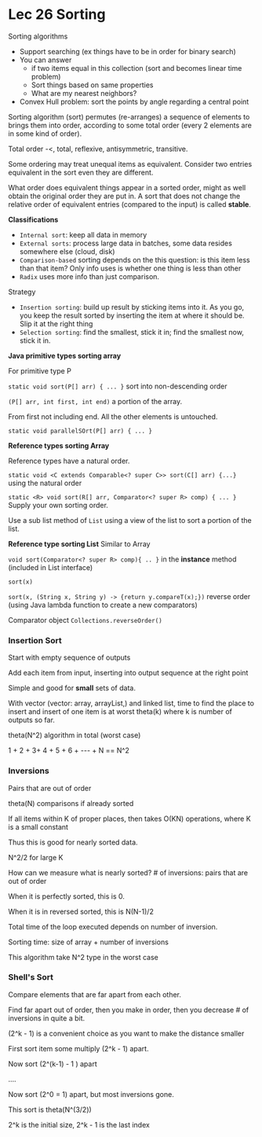 # Lec 26 Sorting

Sorting algorithms

* Support searching (ex things have to be in order for binary search)
* You can answer 
  * if two items equal in this collection (sort and becomes linear time problem)
  * Sort things based on same properties
  * What are my nearest neighbors?
* Convex Hull problem: sort the points by angle regarding a central point



Sorting algorithm (sort) permutes (re-arranges) a sequence of elements to brings them into order, according to some total order (every 2 elements are in some kind of order).

Total order -<, total, reflexive, antisymmetric, transitive.

Some ordering may treat unequal items as equivalent. Consider two entries equivalent in the sort even they are different.

What order does equivalent things appear in a sorted order, might as well obtain the original order they are put in. A sort that does not change the relative order of equivalent entries (compared to the input) is called **stable**.



**Classifications**

* `Internal sort`: keep all data in memory
* `External sorts`: process large data in batches, some data resides somewhere else (cloud, disk)
* `Comparison-based` sorting depends on the this question: is this item less than that item? Only info uses is whether one thing is less than other
* `Radix` uses more info than just comparison.

Strategy

* `Insertion sorting`: build up result by sticking items into it. As you go, you keep the result sorted by inserting the item at where it should be.  Slip it at the right thing
* `Selection sorting`: find the smallest, stick it in; find the smallest now, stick it in.



**Java primitive types sorting array**

For primitive type P

`static void sort(P[] arr) { ... }`  sort into non-descending order

`(P[] arr, int first, int end)` a portion of the array.

From first not including end. All the other elements is untouched.

`static void parallelSOrt(P[] arr) { ... }`

**Reference types sorting Array**

Reference types have a natural order.

`static void <C extends Comparable<? super C>> sort(C[] arr) {...}` using the natural order

`static <R> void sort(R[] arr, Comparator<? super R> comp) { ... }` Supply your own sorting order.

Use a sub list method of `List` using a view of the list to sort a portion of the list.

**Reference type sorting List**
Similar to Array

`void sort(Comparator<? super R> comp){ .. }` in the **instance** method (included in List<R> interface)

`sort(x)` 

`sort(x, (String x, String y) -> {return y.compareT(x);})` reverse order (using Java lambda function to create a new comparators)

Comparator object `Collections.reverseOrder()`



### Insertion Sort

Start with empty sequence of outputs

Add each item from input, inserting into output sequence at the right point



Simple and good for **small** sets of data.

With vector (vector: array, arrayList,) and linked list, time to find the place to insert and insert of one item is at worst theta(k) where k is number of outputs so far. 

theta(N^2) algorithm in total (worst case)

1 + 2 + 3+ 4 + 5 + 6 + --- + N == N^2



### Inversions

Pairs that are out of order

theta(N) comparisons if already sorted

If all items within K of proper places, then takes O(KN) operations, where K is a small constant

Thus this is good for nearly sorted data.



N^2/2 for large K

How can we measure what is nearly sorted? # of inversions: pairs that are out of order

When it is perfectly sorted, this is 0.

When it is in reversed sorted, this is N(N-1)/2



Total time of the loop executed depends on number of inversion.

Sorting time: size of array + number of inversions



This algorithm take N^2 type in the worst case





### Shell's Sort

Compare elements that are far apart from each other.

Find far apart out of order, then you make in order, then you decrease # of inversions in quite a bit.

(2^k - 1) is a convenient choice as you want to make the distance smaller

First sort item some multiply (2^k - 1) apart.

Now sort (2^(k-1) - 1 ) apart

....

Now sort (2^0 = 1) apart, but most inversions gone.

This sort is theta(N^(3/2))



2^k is the initial size, 2^k - 1 is the last index

